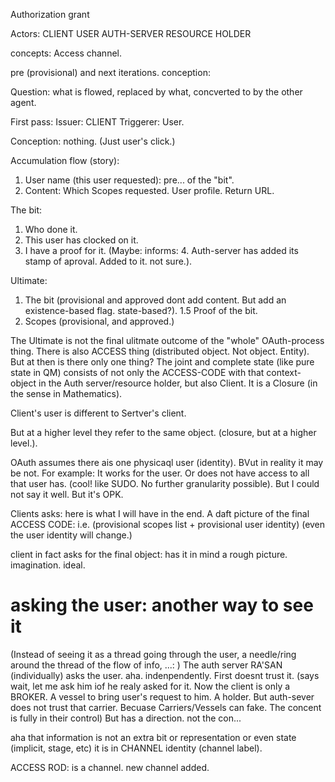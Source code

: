 
Authorization grant


Actors:
CLIENT
USER
AUTH-SERVER
RESOURCE HOLDER

concepts:
Access channel.

pre (provisional)
and next iterations.
conception:


Question: what is flowed, replaced by what, concverted to by the other agent.

First pass:
Issuer: CLIENT
Triggerer: User.

Conception: nothing. (Just user's click.)

Accumulation flow (story):
1. User name (this user requested): pre... of the "bit".
2. Content: Which Scopes requested. User profile. Return URL.

The bit:
1. Who done it.
2. This user has clocked on it.
3. I have a proof for it.
(Maybe: informs: 4. Auth-server has added its stamp of aproval. Added to it. not sure.).

Ultimate:
1. The bit (provisional and approved dont add content. But add an existence-based flag. state-based?).
1.5 Proof of the bit.
2. Scopes (provisional, and approved.)

The Ultimate is not the final ulitmate outcome of the "whole" OAuth-process thing.
There is also ACCESS thing (distributed object. Not object. Entity).
But at then is there only one thing?
The joint and complete state (like pure state in QM) consists of not only the ACCESS-CODE with that context-object in the Auth server/resource holder, but also Client.
It is a Closure (in the sense in Mathematics).

Client's user is different to Sertver's client.

But at a higher level they refer to the same object. (closure, but at a higher level.).

OAuth assumes there ais one physicaql user (identity). BVut in reality it may be not. For example: It works for the user.
Or does not have access to all that user has. (cool! like SUDO. No further granularity possible).
But I could not say it well. But it's OPK.



Clients asks:
here is what I will have in the end.
A daft picture of the final ACCESS CODE: i.e. (provisional scopes list + provisional user identity)   (even the user identity will change.)

client in fact asks for the final object: has it in mind a rough picture. imagination. ideal.




asking the user: another way to see it
======
(Instead of seeing it as a thread going through the user, a needle/ring around the thread of the flow of info, ...: )
The auth server RA'SAN (individually) asks the user.
aha.
indenpendently.
First doesnt trust it.
(says wait, let me ask him iof he realy asked for it. Now the client is only a BROKER. A vessel to bring user's request to him. A holder. But auth-sever does not trust that carrier. Becuase Carriers/Vessels can fake. The concent is fully in their control)
But has a direction.
not the con...


aha that information is not an extra bit
or representation
or even state (implicit, stage, etc)
it is in CHANNEL identity (channel label).

ACCESS ROD: is a channel.
new channel added.
